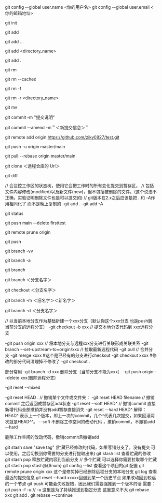 <!-- git常用命令 -->
<!-- 配置基本用户信息 -->
git config --global user.name <你的用户名>
git config --global user.email <你的邮箱地址>

<!-- 初始化仓库 -->
git init
<!-- 向仓库版本控制系统中添加文件，之后对此文件的修改，将被 Git 记录 -->
git add <filename>
<!-- git add 允许一次添加多个文件 -->
git add <filename1>  <filename2> ...
<!-- git add 可以添加指定目录，目录的添加会自动添加子目录 -->
git add <directory_name>
<!-- 允许添加当前目录下的所有文件 -->
git add .
<!-- 从仓库文件管理系统中移除文件，文件将变为未跟踪状态，之后对此文件的任何修改，Git 将一致忽略,此种方式，不仅将文件状态置为未跟踪，也会从工作目录删除此文件 -->
git rm <filename>
<!-- 将文件状态置为未跟踪，本地保留此文件 -->
git rm --cached <filename>
<!-- 如果文件已经添加到暂存区，则必须使用强制删除 -f -->
git rm -f <filename>
<!-- 可以对目录进行递归删除 -r , 则会删除整个目录下的所有子目录和文件 -->
git rm -r <directory_name>
<!-- 文件重命名 -->
git mv <source> <destination>
<!--相当于三个命令   mv readme.md readme.txt
                    git rm readme.md
                    git add readme.txt
 -->

<!-- 提交到本地仓库 -->
git commit -m "提交说明"
<!-- 修改（Amend）上一个提交 -->
git commit --amend -m＂＜新提交信息＞＂ 
<!-- 与远程链接 -->
git remote add origin https://github.com/ziky0827/test.git
<!-- 推送 -->
git push -u origin master/main
<!-- 拉取远程仓库并于本地仓库合并 -->
git pull --rebase origin master/main

<!-- // 克隆远程代码下来本地 -->
git clone ＜远程仓库的 Url＞
<!-- 修改的代码细节展示 -->
git diff 

// 会监控工作区的状态树，使用它会把工作时的所有变化提交到暂存区，
// 包括文件内容修改(modified)以及新文件(new)，但不包括被删除的文件。(这个说法不正确，实验证明删除文件也是可以提交的)
// git版本在2.x之后应该是把 . 和 -A作用相同化了 而不是晚上复制的
-git add .
-git add -A

<!-- 当前分支状态（改动总览） -->
git status
<!-- 删除远程分支 -->
git push main --delete firsttest
<!-- 修剪远程分支，github上删除了但vscode还有 -->
git remote prune origin
<!-- 提交本地数据到 对应的远程分支 -->
git push
<!-- // 查看本地对应远程的分支对应关系 -->
git branch -vv 
<!-- 查看本地和远程所有分支 -->
git branch -a 
<!-- 查看所有分支 -->
git branch 
<!-- 创建新分支 -->
git branch ＜分支名字＞ 
<!-- 切换分支 -->
git checkout ＜分支名字＞ 
<!-- 重命名分支 -->
git branch -m ＜旧名字＞＜新名字＞ 
<!-- 删除分支 -->
git branch -d ＜分支名字＞

// 以当前本地分支作为基础新建一个xxx分支（默认你这个xxx分支 也是push到 当前分支的远程分支）
-git checkout -b xxx 
// 提交本地分支代码到 xxx远程分支

-git push origin xxx 
// 将本地分支与远程xxx分支进行关联形成关联关系
-git branch --set-upstream-to=origin/xxx 
// 拉取最新远程代码
-git pull
// 合并分支
-git merge xxxx
#这个是已经有的分支进行checkout
-git checkout xxxx
#修改的部分代码清理掉不修改了
-git checkout .


部分常用
-git branch -d xxx 删除分支（当前分支不能为xxx）
-git push origin --delete xxx(删除远程分支)

<!-- 文件退出暂存区，但是修改保留 -->
-git reset --mixed
<!-- 撤销所有的已经 add 的文件： -->
-git reset HEAD .
// 撤销某个文件或文件夹：
-git reset HEAD  filename
// 撤销commit 之后返回成暂存区add状态
-git reset --soft HEAD^
// 撤销commit 直接新增代码全部撤销并没有add暂存直接消失
-git reset --hard HEAD^
解释：
HEAD^ 表示上一个版本，即上一次的commit，几个^代表几次提交，如果回滚两次就是HEAD^^。
--soft
不删除工作空间的改动代码 ，撤销commit，不撤销add
--hard

删除工作空间的改动代码，撤销commit且撤销add

git stash save "save tag" (贮藏已经修改的代码，如果写错分支了，没有提交 可以使用，之后切换到你需要的分支进行提取出来)
git stash list 查看贮藏的修改
git stash pop 释放贮藏内容到当前分支
// 多个贮藏 可以选择你需要拉取哪个贮藏
git stash pop stash@{$num}
git config --list 查看这个项目的git 配置
git remote prune origin xxx 这个是修剪掉已经删除远程分支的本地分支
git log 查看最近的提交信息
git reset --hard xxxxx回退到某一个历史节点
如果改动回到较远的一个节点 git push 可能会失败报错，因此我们需要强推到一个版本的话 需要：
git push -f -u // -u 这里是为了持续推送到指定分支 这里意义不大
git rebase xxx
git add .
git rebase --continue